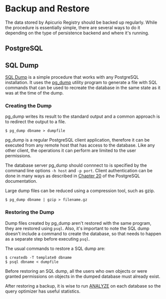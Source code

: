 # Backup and Restore

The data stored by Apicurio Registry should be backed up regularly. While the procedure is essentially simple, there are several ways to do it depending on the type of persistence backend and where it's running.

## PostgreSQL

## SQL Dump

[SQL Dump](https://www.postgresql.org/docs/12/backup-dump.html) is a simple procedure that works with any PostgreSQL installation. It uses the [pg_dump](https://www.postgresql.org/docs/12/app-pgdump.html) utility program to generate a file with SQL commands that can be used to recreate the database in the same state as it was at the time of the dump.

### Creating the Dump

pg_dump writes its result to the standard output and a common approach is to redirect the output to a file.

```
$ pg_dump dbname > dumpfile
```

pg_dump is a regular PostgreSQL client application, therefore it can be executed from any remote host that has access to the database. Like any other client, the operations it can perform are limited to the user permissions.

The database server pg_dump should connnect to is specified by the command line options `-h host` and `-p port`. Client authentication can be done in many ways as described in [Chapter 20](https://www.postgresql.org/docs/12/client-authentication.html) of the PostgreSQL documentation.

Large dump files can be reduced using a compression tool, such as gzip.

```
$ pg_dump dbname | gzip > filename.gz
```

### Restoring the Dump

Dump files created by pg_dump aren't restored with the same program, they are restored using `psql`. Also, it's important to note the SQL dump doesn't include a command to create the database, so that needs to happen as a separate step before executing `psql`.

The usual commands to restore a SQL dump are:

```
$ createdb -T template0 dbname
$ psql dbname < dumpfile
```

Before restoring an SQL dump, all the users who own objects or were granted permissions on objects in the dumped database must already exist.

After restoring a backup, it is wise to run [ANALYZE](https://www.postgresql.org/docs/12/sql-analyze.html) on each database so the query optimizer has useful statistics.
